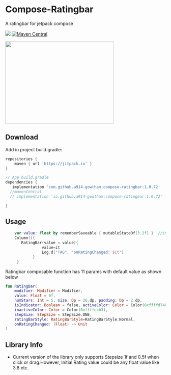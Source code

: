 # Compose-Ratingbar
A ratingbar for jetpack compose 

[![](https://jitpack.io/v/a914-gowtham/compose-ratingbar.svg)](https://jitpack.io/#a914-gowtham/compose-ratingbar)
[![Maven Central](https://img.shields.io/maven-central/v/io.github.a914-gowtham/compose-ratingbar.svg?label=Maven%20Central)](https://search.maven.org/artifact/io.github.a914-gowtham/compose-ratingbar/1.0.5/aar)


<img src="https://github.com/a914-gowtham/compose-ratingbar/blob/main/demo_1.gif" width="340" height="260"/>

Download
--------
Add in project build.gradle:

```gradle
repositories {
    maven { url 'https://jitpack.io' }
}

// App build.gradle
dependencies {
   implementation 'com.github.a914-gowtham:compose-ratingbar:1.0.72'
  //mavenCentral
  // implementation 'io.github.a914-gowtham:compose-ratingbar:1.0.72'

}
```

## Usage 
```kotlin
    var value: Float by rememberSaveable { mutableStateOf(3.2f) }  //initial rating value is 3.2 here
    Column(){
       RatingBar(value = value){
                value=it
                Log.d("TAG", "onRatingChanged: $it")
            }
     }
```

Ratingbar composable function has 11 params with default value as shown below
```kotlin
fun RatingBar(
    modifier: Modifier = Modifier,
    value: Float = 0f,
    numStars: Int = 5, size: Dp = 26.dp, padding: Dp = 2.dp,
    isIndicator: Boolean = false, activeColor: Color = Color(0xffffd740),
    inactiveColor: Color = Color(0xffffecb3),
    stepSize: StepSize = StepSize.ONE, 
    ratingBarStyle: RatingBarStyle=RatingBarStyle.Normal,
    onRatingChanged: (Float) -> Unit
)
```

## Library Info
* Current version of the library only supports Stepsize 1f and 0.5f when click or drag.However, Initial Rating value could be any float value like 3.8 etc.
